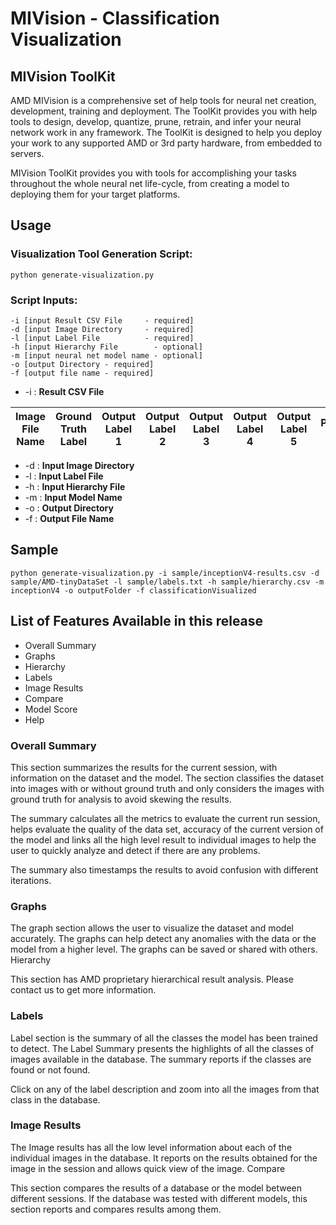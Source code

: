 # MIVision - Classification Visualization

## MIVision ToolKit

AMD MIVision is a comprehensive set of help tools for neural net creation, development, training and deployment. The ToolKit provides you with help tools to design, develop, quantize, prune, retrain, and infer your neural network work in any framework. The ToolKit is designed to help you deploy your work to any supported AMD or 3rd party hardware, from embedded to servers.

MIVision ToolKit provides you with tools for accomplishing your tasks throughout the whole neural net life-cycle, from creating a model to deploying them for your target platforms.

## Usage
### Visualization Tool Generation Script:
````
python generate-visualization.py
````
### Script Inputs:
````
-i [input Result CSV File     - required]
-d [input Image Directory     - required]
-l [input Label File          - required]
-h [input Hierarchy File        - optional]
-m [input neural net model name - optional]
-o [output Directory - required]
-f [output file name - required]
````
* -i : **Result CSV File**

| Image File Name | Ground Truth Label | Output Label 1 | Output Label 2 | Output Label 3 | Output Label 4 | Output Label 5 | Prob 1 | Prob 2 | Prob 3 | Prob 4 | Prob 5 |
| -- | -- | -- | -- | -- | -- | -- | -- | -- | -- | -- | -- |

* -d    : **Input Image Directory**
* -l    : **Input Label File**
* -h    : **Input Hierarchy File**
* -m    : **Input Model Name**
* -o    : **Output Directory**
* -f    : **Output File Name**

## Sample 

````
python generate-visualization.py -i sample/inceptionV4-results.csv -d sample/AMD-tinyDataSet -l sample/labels.txt -h sample/hierarchy.csv -m inceptionV4 -o outputFolder -f classificationVisualized 
````

## List of Features Available in this release

* Overall Summary
* Graphs
* Hierarchy
* Labels
* Image Results
* Compare
* Model Score
* Help

### Overall Summary

This section summarizes the results for the current session, with information on the dataset and the model. The section classifies the dataset into images with or without ground truth and only considers the images with ground truth for analysis to avoid skewing the results.

The summary calculates all the metrics to evaluate the current run session, helps evaluate the quality of the data set, accuracy of the current version of the model and links all the high level result to individual images to help the user to quickly analyze and detect if there are any problems.

The summary also timestamps the results to avoid confusion with different iterations.

### Graphs

The graph section allows the user to visualize the dataset and model accurately. The graphs can help detect any anomalies with the data or the model from a higher level. The graphs can be saved or shared with others.
Hierarchy

This section has AMD proprietary hierarchical result analysis. Please contact us to get more information.

### Labels

Label section is the summary of all the classes the model has been trained to detect. The Label Summary presents the highlights of all the classes of images available in the database. The summary reports if the classes are found or not found.

Click on any of the label description and zoom into all the images from that class in the database.

### Image Results

The Image results has all the low level information about each of the individual images in the database. It reports on the results obtained for the image in the session and allows quick view of the image.
Compare

This section compares the results of a database or the model between different sessions. If the database was tested with different models, this section reports and compares results among them.
